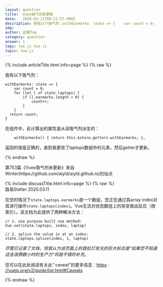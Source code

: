```yaml
---
layout: question
title:  Vuex吸气剂未更新
date:   2020-03-11T09:21:57.000Z
description: 我有以下吸气剂：withEarmarks  state => {    var count = 0;    for (let l of state...
img: 
author: 达蒙Tom
category: question
answer: 1
tags: vue.js Vue.js
topic: Vue.js
---
```

<div class="article-root">
  <div class="article">
    {% include articleTitle.html info=page %}
    {% raw %}
    <div class="article-content"><p><font style="vertical-align: inherit;"><font style="vertical-align: inherit;">我有以下吸气剂：</font></font></p>

<pre><code>withEarmarks: state =&gt; {<font></font>
    var count = 0;<font></font>
    for (let l of state.laptops) {<font></font>
        if (l.earmarks.length &gt; 0) {<font></font>
            count++;<font></font>
        }<font></font>
    }<font></font>
  return count;<font></font>
}<font></font>
</code></pre>

<p><font style="vertical-align: inherit;"><font style="vertical-align: inherit;">在组件中，此计算出的属性是从该吸气剂派生的：</font></font></p>

<pre><code>    withEarmarks() { return this.$store.getters.withEarmarks; },
</code></pre>

<p><font style="vertical-align: inherit;"><font style="vertical-align: inherit;">返回的值是正确的，直到我更改了laptops数组中的元素，然后getter才更新。</font></font></p></div>
    {% endraw %}
  </div>
  <p class="winter_mark">第753篇《Vuex吸气剂未更新》来自Winter(https://github.com/aiyld/aiyld.github.io)的站点</p>
  <div class="discuss-wrapper">
    {% include discussTitle.html info=page %}
    {% raw %}
    <div class="discuss-list">
    <div class="discuss-item">
        <div class="discuss-parent">
          <div class="discuss-meta">
            <span class="discuss-user">路易Stafan</span>
            <span class="discuss-time">2020.03.11</span>
          </div>
          <div class="discuss-comment"><p><font style="vertical-align: inherit;"><font style="vertical-align: inherit;">在您的情况下</font></font><code>state.laptops.earmarks</code><font style="vertical-align: inherit;"><font style="vertical-align: inherit;">是一个数组，您正在通过其array index对其进行操作</font></font><code>state.laptops[index]</code><font style="vertical-align: inherit;"><font style="vertical-align: inherit;">。</font><font style="vertical-align: inherit;">Vue无法对状态数组上的突变做出反应（按索引）。</font><font style="vertical-align: inherit;">该文档为此提供了两种解决方法：</font></font></p>

<pre><code>// 1. use purpose built vue method:<font></font>
Vue.set(state.laptops, index, laptop)<font></font>
<font></font>
// 2. splice the value in at an index:<font></font>
state.laptops.splice(index, 1, laptop)<font></font>
</code></pre>

<p><em><font style="vertical-align: inherit;"><font style="vertical-align: inherit;">尽管已记录了文档，但我认为该页面上的霓虹灯发光的巨大标志是“如果您不知道这会浪费数小时的生产力”将是不错的补充</font></font></em><font style="vertical-align: inherit;"><font style="vertical-align: inherit;">。</font></font></p>

<p><font style="vertical-align: inherit;"><font style="vertical-align: inherit;">您可以在此处阅读有关此“ caveat”的更多信息：</font><a href="https://vuejs.org/v2/guide/list.html#Caveats"><font style="vertical-align: inherit;">https</font></a><font style="vertical-align: inherit;"> : </font></font><a href="https://vuejs.org/v2/guide/list.html#Caveats"><font style="vertical-align: inherit;"><font style="vertical-align: inherit;">//vuejs.org/v2/guide/list.html#Caveats</font></font></a></p></div>
        </div></div>
    </div>
    {% endraw %}
  </div>
<div>
